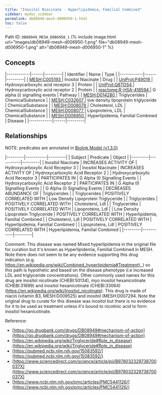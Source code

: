 ```yaml
---
title: "Inositol Niacinate - Hyperlipidemia, Familial Combined"
sidebar: mydoc_sidebar
permalink: db08949-mesh-d006950-1.html
toc: false 
---
```



Path ID: `DB08949_MESH_D006950_1`
{% include image.html url="images/db08949-mesh-d006950-1.png" file="db08949-mesh-d006950-1.png" alt="db08949-mesh-d006950-1" %}

## Concepts

|------------|------|---------|
| Identifier | Name | Type    |
|------------|------|---------|
| <a href="https://identifiers.org/MESH:C005193">MESH:C005193 </a> | Inositol Niacinate | Drug |
| <a href="https://identifiers.org/UniProt:P49019">UniProt:P49019 </a> | Hydroxycarboxylic acid receptor 3 | Protein |
| <a href="https://identifiers.org/UniProt:Q8TDS4">UniProt:Q8TDS4 </a> | Hydroxycarboxylic acid receptor 2 | Protein |
| <a href="https://identifiers.org/reactome:R-HSA-418594">reactome:R-HSA-418594 </a> | G alpha (i) signalling events | Pathway |
| <a href="https://identifiers.org/MESH:D014280">MESH:D014280 </a> | Triglycerides | ChemicalSubstance |
| <a href="https://identifiers.org/MESH:C032607">MESH:C032607 </a> | low density lipoprotein triglyceride | ChemicalSubstance |
| <a href="https://identifiers.org/MESH:D008078">MESH:D008078 </a> | Cholesterol, LDL | ChemicalSubstance |
| <a href="https://identifiers.org/MESH:D008077">MESH:D008077 </a> | Lipoproteins, LDL | ChemicalSubstance |
| <a href="https://identifiers.org/MESH:D006950">MESH:D006950 </a> | Hyperlipidemia, Familial Combined | Disease |
|------------|------|---------|

## Relationships


NOTE: predicates are annotated in <a href="https://github.com/biolink/biolink-model/releases/tag/v1.3.0">Biolink Model (v1.3.0)</a>

|---------|-----------|---------|
| Subject | Predicate | Object  |
|---------|-----------|---------|
| Inositol Niacinate | INCREASES ACTIVITY OF | Hydroxycarboxylic Acid Receptor 3 |
| Inositol Niacinate | INCREASES ACTIVITY OF | Hydroxycarboxylic Acid Receptor 2 |
| Hydroxycarboxylic Acid Receptor 3 | PARTICIPATES IN | G Alpha (I) Signalling Events |
| Hydroxycarboxylic Acid Receptor 2 | PARTICIPATES IN | G Alpha (I) Signalling Events |
| G Alpha (I) Signalling Events | DECREASES ABUNDANCE OF | Triglycerides |
| Triglycerides | POSITIVELY CORRELATED WITH | Low Density Lipoprotein Triglyceride |
| Triglycerides | POSITIVELY CORRELATED WITH | Cholesterol, Ldl |
| Triglycerides | POSITIVELY CORRELATED WITH | Lipoproteins, Ldl |
| Low Density Lipoprotein Triglyceride | POSITIVELY CORRELATED WITH | Hyperlipidemia, Familial Combined |
| Cholesterol, Ldl | POSITIVELY CORRELATED WITH | Hyperlipidemia, Familial Combined |
| Lipoproteins, Ldl | POSITIVELY CORRELATED WITH | Hyperlipidemia, Familial Combined |
|---------|-----------|---------|

Comment: This disease was named Mixed hyperlipidemia in the original file for curation but it's known as Hyperlipidemia, Familial Combined in MESH. Note there does not seem to be any evidence supporting this drug indication (e.g. [https://en.wikipedia.org/wiki/Combined_hyperlipidemia#Treatment),](https://en.wikipedia.org/wiki/Combined_hyperlipidemia#Treatment),) so this path is hypothetic and based on the disease phenotype (i.e increased LDL and triglyceride concentrations). Other commonly used names for this drug are inositol nicotinate (CHEBI:50134), myo inositol hexanicotinate (CHEBI:31699) and inositol hexanicotinate (CHEBI:33064)(https://en.wikipedia.org/wiki/Inositol_nicotinate). This drug is made of niacin (vitamin B3, MESH:D009525) and inositol (MESH:D007294. Note the original drug to curate for this disease was inositol but there is no evidence for it to be used as treatment unless it's bound to nicotinic acid to form inositol hexanicotinate.

Reference: 
  - [https://go.drugbank.com/drugs/DB08949#mechanism-of-action](https://go.drugbank.com/drugs/DB08949#mechanism-of-action)
  - [https://en.wikipedia.org/wiki/Triglyceride#Role_in_disease](https://en.wikipedia.org/wiki/Triglyceride#Role_in_disease)
  - [https://pubmed.ncbi.nlm.nih.gov/15083592/](https://pubmed.ncbi.nlm.nih.gov/15083592/)
  - [https://www.sciencedirect.com/science/article/pii/B978032329738700037X](https://www.sciencedirect.com/science/article/pii/B978032329738700037X)
  - [https://www.ncbi.nlm.nih.gov/pmc/articles/PMC5441126/](https://www.ncbi.nlm.nih.gov/pmc/articles/PMC5441126/)
